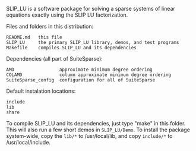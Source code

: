 SLIP_LU is a software package for solving a sparse systems of linear
equations exactly using the SLIP LU factorization.

Files and folders in this distribution:

    README.md   this file
    SLIP_LU     the primary SLIP_LU library, demos, and test programs
    Makefile    compiles SLIP_LU and its dependencies

Dependencies (all part of SuiteSparse):

    AMD                 approximate minimum degree ordering
    COLAMD              column approximate minimum degree ordering
    SuiteSparse_config  configuration for all of SuiteSparse

Default instalation locations:

    include
    lib
    share

To compile SLIP_LU and its dependencies, just type "make" in this folder.
This will also run a few short demos in `SLIP_LU/Demo`.
To install the package system-wide, copy the `lib/*` to /usr/local/lib,
and copy `include/*` to /usr/local/include.

